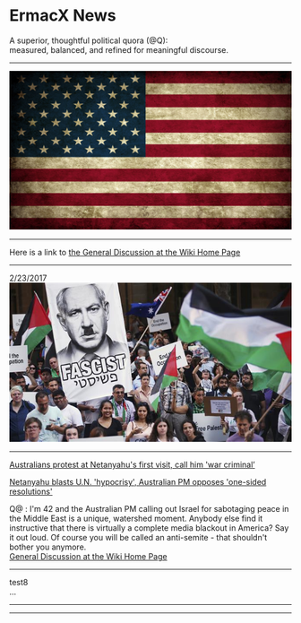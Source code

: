 
# ErmacX News
A superior, thoughtful political quora (@Q):   
measured, balanced, and refined for meaningful discourse.  

___
![flag](https://github.com/ErmacX/ErmacX.github.io/blob/master/Old_american_flag_a.jpg?raw=true)  

___
Here is a link to [the General Discussion at the Wiki Home Page](https://github.com/ErmacX/ErmacX.github.io/wiki)
 
___  


2/23/2017  
![fascist](https://github.com/ErmacX/ErmacX.github.io/blob/master/7d5a35a9-681f-4b53-8063-fb2813bc122d.jpg)
 
 
 
 
  
  

___
[Australians protest at Netanyahu's first visit, call him 'war criminal’](https://www.google.com/url?sa=t&rct=j&q=&esrc=s&source=web&cd=3&cad=rja&uact=8&ved=0ahUKEwj--YvOjqfSAhVGfiYKHV0mDIsQqUMIJDAC&url=http%3A%2F%2Fwww.presstv.ir%2FDetail%2F2017%2F02%2F23%2F511784%2FAustralia-Israel-Sydney&usg=AFQjCNEnCPibxWjeXoFsr7nfcBJUcvvM_Q&bvm=bv.148073327,d.eWE)  

[Netanyahu blasts U.N. 'hypocrisy', Australian PM opposes 'one-sided resolutions'](https://www.google.com/url?sa=t&rct=j&q=&esrc=s&source=web&cd=2&cad=rja&uact=8&ved=0ahUKEwj--YvOjqfSAhVGfiYKHV0mDIsQqUMIIDAB&url=http%3A%2F%2Fwww.reuters.com%2Farticle%2Fus-australia-israel-idUSKBN16108Z&usg=AFQjCNH-XvnXLdPDXId8JjumcB8QW-frUQ)  
  
Q@ : I'm 42 and the Australian PM calling out Israel for sabotaging peace in the Middle East is a unique, watershed moment. Anybody else find it instructive that there is virtually a complete media blackout in America? Say it out loud. Of course you will be called an anti-semite - that shouldn't bother you anymore.  
[General Discussion at the Wiki Home Page](https://github.com/ErmacX/ErmacX.github.io/wiki)  
___  
test8  
...  
  
---  
***  



